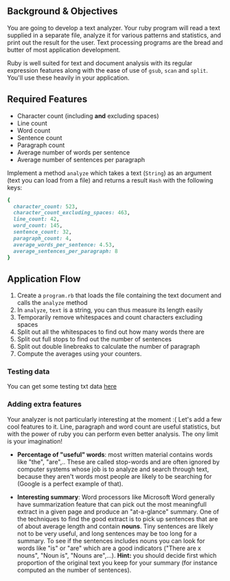 ## Background & Objectives

You are going to develop a text analyzer. Your ruby program will read a text supplied in a separate file, analyze it for various patterns and statistics, and print out the result for the user.
Text processing programs are the bread and butter of most application development.

Ruby is well suited for text and document analysis with its regular expression
features along with the ease of use of `gsub`, `scan` and `split`.
You'll use these heavily in your application.

## Required Features

* Character count (including **and** excluding spaces)
* Line count
* Word count
* Sentence count
* Paragraph count
* Average number of words per sentence
* Average number of sentences per paragraph

Implement a method `analyze` which takes a text (`String`) as an argument (text you can load from a file)
and returns a result `Hash` with the following keys:

```ruby
{
  character_count: 523,
  character_count_excluding_spaces: 463,
  line_count: 42,
  word_count: 145,
  sentence_count: 32,
  paragraph_count: 4,
  average_words_per_sentence: 4.53,
  average_sentences_per_paragraph: 8
}
```

## Application Flow

1. Create a `program.rb` that loads the file containing the text document and calls the `analyze` method
1. In `analyze`, `text` is a string, you can thus measure its length easily
1. Temporarily remove whitespaces and count characters excluding spaces
1. Split out all the whitespaces to find out how many words there are
1. Split out full stops to find out the number of sentences
1. Split out double linebreaks to calculate the number of paragraph
1. Compute the averages using your counters.

### Testing data

You can get some testing txt data [here](http://www.rubyinside.com/book/oliver.txt)

### Adding extra features

Your analyzer is not particularly interesting at the moment :( Let's add a few cool features to it. Line, paragraph and word count are useful statistics, but with the power of ruby you can perform even better analysis. The ony limit is your imagination!

* **Percentage of "useful" words**: most written material contains words like "the", "are",.. These are called stop-words and are often ignored by computer systems whose job is to analyze and search through text, because they aren't words most people are likely to be searching for (Google is a perfect example of that).

* **Interesting summary**: Word processors like Microsoft Word generally have summarization feature that can pick out the most meaningfull extract in a given page and produce an "at-a-glance" summary. One of the techniques to find the good extract is to pick up sentences that are of about average length and contain **nouns**. Tiny sentences are likely not to be very useful, and long sentences may be too long for a summary. To see if the sentences includes nouns you can look for words like "is" or "are" which are a good indicators ("There are x nouns", "Noun is", "Nouns are",...). **Hint:** you should decide first which proportion of the original text you keep for your summary (for instance computed an the number of sentences).
